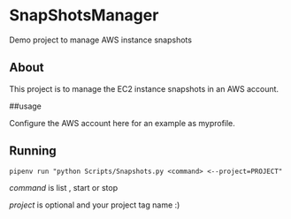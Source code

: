 # SnapShotsManager
Demo project to manage AWS instance snapshots

## About

This project is to manage the EC2 instance snapshots in an AWS account.

##usage

Configure the AWS account here for an example as myprofile.

## Running
`pipenv run "python Scripts/Snapshots.py <command> <--project=PROJECT"`

*command* is list , start or stop

*project* is optional and your project tag name :) 